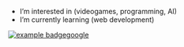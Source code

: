 - I’m interested in (videogames, programming, AI)
-  I’m currently learning (web development)
 <a href="#">
    <img src="https://freeicons.io/seo/code-coding-html-php-program-icon-12804" alt="example badge" style="vertical-align:top margin:6px 4px">google
  </a>  
  
<!---
mohamad-askri/mohamad-askri is a ✨ special ✨ repository because its `README.md` (this file) appears on your GitHub profile.
You can click the Preview link to take a look at your changes.
--->

